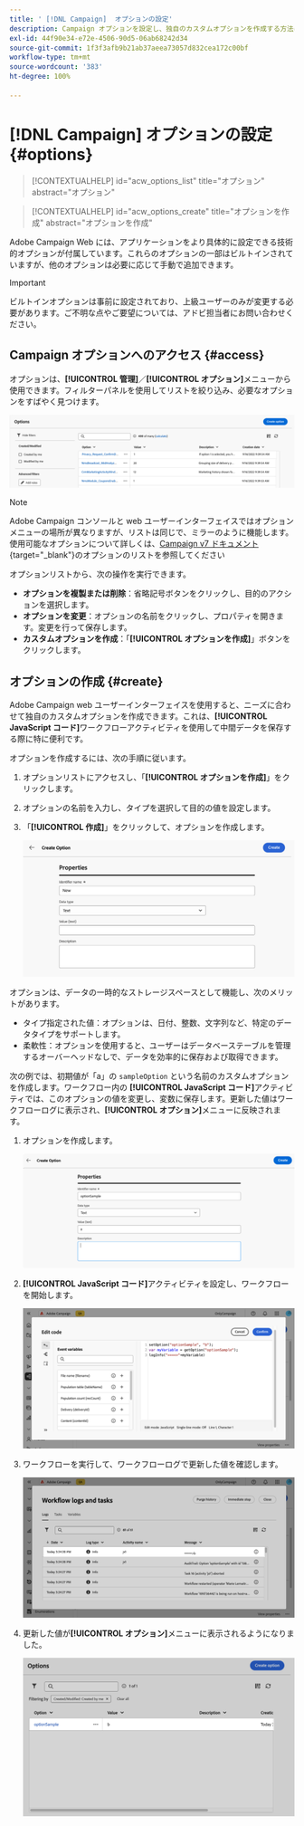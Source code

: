 ```yaml
---
title: ' [!DNL Campaign]  オプションの設定'
description: Campaign オプションを設定し、独自のカスタムオプションを作成する方法について説明します。
exl-id: 44f90e34-e72e-4506-90d5-06ab68242d34
source-git-commit: 1f3f3afb9b21ab37aeea73057d832cea172c00bf
workflow-type: tm+mt
source-wordcount: '383'
ht-degree: 100%

---
```


# [!DNL Campaign] オプションの設定 {#options}

>[!CONTEXTUALHELP]
>id="acw_options_list"
>title="オプション"
>abstract="オプション"

>[!CONTEXTUALHELP]
>id="acw_options_create"
>title="オプションを作成"
>abstract="オプションを作成"

Adobe Campaign Web には、アプリケーションをより具体的に設定できる技術的オプションが付属しています。これらのオプションの一部はビルトインされていますが、他のオプションは必要に応じて手動で追加できます。

>[!IMPORTANT]
>
>ビルトインオプションは事前に設定されており、上級ユーザーのみが変更する必要があります。ご不明な点やご要望については、アドビ担当者にお問い合わせください。

## Campaign オプションへのアクセス {#access}

オプションは、**[!UICONTROL 管理]**／**[!UICONTROL オプション]**&#x200B;メニューから使用できます。フィルターパネルを使用してリストを絞り込み、必要なオプションをすばやく見つけます。

![](assets/options-list.png)

>[!NOTE]
>
>Adobe Campaign コンソールと web ユーザーインターフェイスではオプションメニューの場所が異なりますが、リストは同じで、ミラーのように機能します。使用可能なオプションについて詳しくは、[Campaign v7 ドキュメント](https://experienceleague.adobe.com/ja/docs/campaign-classic/using/installing-campaign-classic/appendices/configuring-campaign-options){target="_blank"}のオプションのリストを参照してください

オプションリストから、次の操作を実行できます。

* **オプションを複製または削除**：省略記号ボタンをクリックし、目的のアクションを選択します。
* **オプションを変更**：オプションの名前をクリックし、プロパティを開きます。変更を行って保存します。
* **カスタムオプションを作成**：「**[!UICONTROL オプションを作成]**」ボタンをクリックします。

## オプションの作成 {#create}

Adobe Campaign web ユーザーインターフェイスを使用すると、ニーズに合わせて独自のカスタムオプションを作成できます。これは、**[!UICONTROL JavaScript コード]**&#x200B;ワークフローアクティビティを使用して中間データを保存する際に特に便利です。

オプションを作成するには、次の手順に従います。

1. オプションリストにアクセスし、「**[!UICONTROL オプションを作成]**」をクリックします。
1. オプションの名前を入力し、タイプを選択して目的の値を設定します。
1. 「**[!UICONTROL 作成]**」をクリックして、オプションを作成します。

   ![](assets/options-create.png)

オプションは、データの一時的なストレージスペースとして機能し、次のメリットがあります。

* タイプ指定された値：オプションは、日付、整数、文字列など、特定のデータタイプをサポートします。
* 柔軟性：オプションを使用すると、ユーザーはデータベーステーブルを管理するオーバーヘッドなしで、データを効率的に保存および取得できます。

次の例では、初期値が「a」の `sampleOption` という名前のカスタムオプションを作成します。ワークフロー内の **[!UICONTROL JavaScript コード]**&#x200B;アクティビティでは、このオプションの値を変更し、変数に保存します。更新した値はワークフローログに表示され、**[!UICONTROL オプション]**&#x200B;メニューに反映されます。

1. オプションを作成します。

   ![](assets/options-sample-create.png)

1. **[!UICONTROL JavaScript コード]**&#x200B;アクティビティを設定し、ワークフローを開始します。

   ![](assets/options-sample-javascript.png)

1. ワークフローを実行して、ワークフローログで更新した値を確認します。

   ![](assets/options-sample-logs.png)

1. 更新した値が&#x200B;**[!UICONTROL オプション]**&#x200B;メニューに表示されるようになりました。

   ![](assets/options-sample-updated.png)
